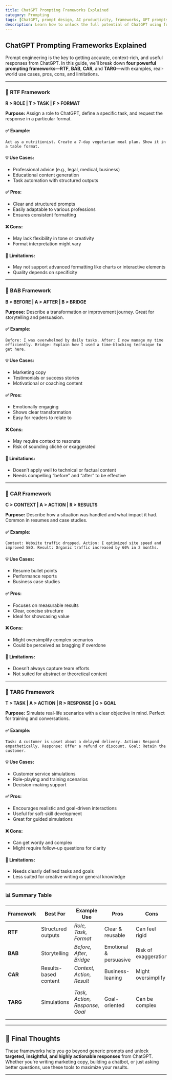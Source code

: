 ```yaml
---
title: ChatGPT Prompting Frameworks Explained
category: Prompting
tags: [ChatGPT, prompt design, AI productivity, frameworks, GPT prompts]
description: Learn how to unlock the full potential of ChatGPT using four powerful prompting frameworks—RTF, BAB, CAR, and TARG. Includes examples, use cases, pros, cons, and limitations.
---
```


## ChatGPT Prompting Frameworks Explained

Prompt engineering is the key to getting accurate, context-rich, and useful responses from ChatGPT. In this guide, we’ll break down **four powerful prompting frameworks**—**RTF**, **BAB**, **CAR**, and **TARG**—with examples, real-world use cases, pros, cons, and limitations.

---

### 🔸 RTF Framework

**R > ROLE | T > TASK | F > FORMAT**

**Purpose:** Assign a role to ChatGPT, define a specific task, and request the response in a particular format.

#### ✅ Example:
```text
Act as a nutritionist. Create a 7-day vegetarian meal plan. Show it in a table format.
```

#### 💡 Use Cases:
- Professional advice (e.g., legal, medical, business)
- Educational content generation
- Task automation with structured outputs

#### ✅ Pros:
- Clear and structured prompts
- Easily adaptable to various professions
- Ensures consistent formatting

#### ❌ Cons:
- May lack flexibility in tone or creativity
- Format interpretation might vary

#### 🚫 Limitations:
- May not support advanced formatting like charts or interactive elements
- Quality depends on specificity

---

### 🔸 BAB Framework

**B > BEFORE | A > AFTER | B > BRIDGE**

**Purpose:** Describe a transformation or improvement journey. Great for storytelling and persuasion.

#### ✅ Example:
```text
Before: I was overwhelmed by daily tasks. After: I now manage my time efficiently. Bridge: Explain how I used a time-blocking technique to get here.
```

#### 💡 Use Cases:
- Marketing copy
- Testimonials or success stories
- Motivational or coaching content

#### ✅ Pros:
- Emotionally engaging
- Shows clear transformation
- Easy for readers to relate to

#### ❌ Cons:
- May require context to resonate
- Risk of sounding cliché or exaggerated

#### 🚫 Limitations:
- Doesn’t apply well to technical or factual content
- Needs compelling “before” and “after” to be effective

---

### 🔸 CAR Framework

**C > CONTEXT | A > ACTION | R > RESULTS**

**Purpose:** Describe how a situation was handled and what impact it had. Common in resumes and case studies.

#### ✅ Example:
```text
Context: Website traffic dropped. Action: I optimized site speed and improved SEO. Result: Organic traffic increased by 60% in 2 months.
```

#### 💡 Use Cases:
- Resume bullet points
- Performance reports
- Business case studies

#### ✅ Pros:
- Focuses on measurable results
- Clear, concise structure
- Ideal for showcasing value

#### ❌ Cons:
- Might oversimplify complex scenarios
- Could be perceived as bragging if overdone

#### 🚫 Limitations:
- Doesn’t always capture team efforts
- Not suited for abstract or theoretical content

---

### 🔸 TARG Framework

**T > TASK | A > ACTION | R > RESPONSE | G > GOAL**

**Purpose:** Simulate real-life scenarios with a clear objective in mind. Perfect for training and conversations.

#### ✅ Example:
```text
Task: A customer is upset about a delayed delivery. Action: Respond empathetically. Response: Offer a refund or discount. Goal: Retain the customer.
```

#### 💡 Use Cases:
- Customer service simulations
- Role-playing and training scenarios
- Decision-making support

#### ✅ Pros:
- Encourages realistic and goal-driven interactions
- Useful for soft-skill development
- Great for guided simulations

#### ❌ Cons:
- Can get wordy and complex
- Might require follow-up questions for clarity

#### 🚫 Limitations:
- Needs clearly defined tasks and goals
- Less suited for creative writing or general knowledge

---

### 📊 Summary Table

| Framework | Best For | Example Use | Pros | Cons | Limitation |
|-----------|----------|-------------|------|------|------------|
| **RTF** | Structured outputs | *Role, Task, Format* | Clear & reusable | Can feel rigid | Limited visual support |
| **BAB** | Storytelling | *Before, After, Bridge* | Emotional & persuasive | Risk of exaggeration | Needs strong narrative |
| **CAR** | Results-based content | *Context, Action, Result* | Business-leaning | Might oversimplify | Not for abstract ideas |
| **TARG** | Simulations | *Task, Action, Response, Goal* | Goal-oriented | Can be complex | Less flexible for open-ended prompts |

---

## 🧠 Final Thoughts

These frameworks help you go beyond generic prompts and unlock **targeted, insightful, and highly actionable responses** from ChatGPT. Whether you're writing marketing copy, building a chatbot, or just asking better questions, use these tools to maximize your results.

---

